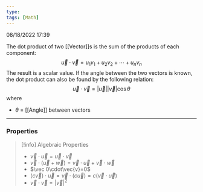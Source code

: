 ```yaml
---
type:
tags: [Math]
---
```

08/18/2022 17:39

  

The dot product of two [[Vector]]s is the sum of the products of each component:
$$
\vec{u}\cdot\vec{v}= u_1v_1+u_2v_2+\cdots+u_nv_n
$$
The result is a scalar value. If the angle between the two vectors is known, the dot product can also be found by the following relation:
$$
\vec{u}\cdot\vec{v}=|\vec{u}||\vec{v}|\cos\theta
$$
where
- $\theta$ = [[Angle]] between vectors

---

### Properties

>[!info] Algebraic Properties
> - $\vec{v}\cdot\vec{u}=\vec{u}\cdot\vec{v}$
> - $\vec{v}\cdot(\vec{u}+\vec{w})=\vec{v}\cdot\vec{u}+\vec{v}\cdot\vec{w}$
> - $\vec 0\cdot\vec{v}=0$
> - $(c\vec v)\cdot\vec{u}=\vec{v}\cdot(c\vec{u})=c(\vec{v}\cdot\vec{u})$
> - $\vec{v}\cdot\vec{v}=|\vec v|^2$


